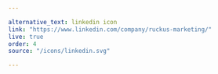 ```yaml
---

alternative_text: linkedin icon
link: "https://www.linkedin.com/company/ruckus-marketing/"
live: true
order: 4
source: "/icons/linkedin.svg"

---
```

